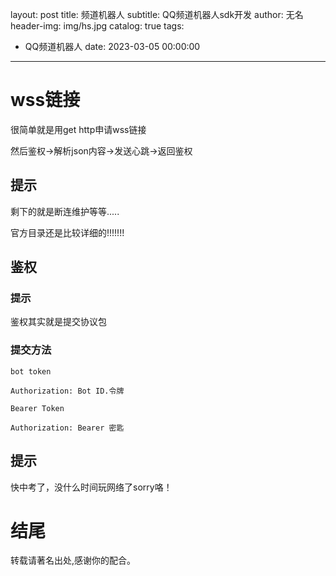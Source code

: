 layout: post
title: 频道机器人
subtitle: QQ频道机器人sdk开发
author: 无名
header-img: img/hs.jpg
catalog: true
tags:
  - QQ频道机器人
date: 2023-03-05 00:00:00
---
# wss链接
很简单就是用get http申请wss链接

然后鉴权→解析json内容→发送心跳→返回鉴权
## 提示
剩下的就是断连维护等等.....

官方目录还是比较详细的!!!!!!!
## 鉴权
### 提示
鉴权其实就是提交协议包

### 提交方法
`bot token`

`Authorization: Bot ID.令牌`

`Bearer Token`

`Authorization: Bearer 密匙`
## 提示
快中考了，没什么时间玩网络了sorry咯！

# 结尾
转载请著名出处,感谢你的配合。
